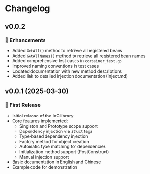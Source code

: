 # Changelog

## v0.0.2

### 🚀 Enhancements

- Added `GetAll()` method to retrieve all registered beans
- Added `GetAllNames()` method to retrieve all registered bean names
- Added comprehensive test cases in `container_test.go`
- Improved naming conventions in test cases
- Updated documentation with new method descriptions
- Added link to detailed injection documentation (Inject.md)

## v0.0.1 (2025-03-30)

### 🎉 First Release

- Initial release of the IoC library
- Core features implemented:
  - Singleton and Prototype scope support
  - Dependency injection via struct tags
  - Type-based dependency injection
  - Factory method for object creation
  - Automatic type matching for dependencies
  - Initialization method support (PostConstruct)
  - Manual injection support
- Basic documentation in English and Chinese
- Example code for demonstration